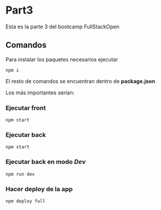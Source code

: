 # Part3
 
Esta es la parte 3 del bootcamp FullStackOpen

## Comandos

Para instalar los paquetes necesarios ejecutar 
```
npm i
````

El resto de comandos se encuentran dentro de **package.json**

Los más importantes serían: 

### Ejecutar front
```
npm start
```

### Ejecutar back
```
npm start
```

### Ejecutar back en modo *Dev*
```
npm run dev
```

### Hacer deploy de la app
```
npm deploy full
```
